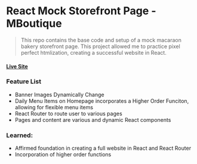 # React Mock Storefront Page - MBoutique

> This repo contains the base code and setup of a mock macaraon bakery storefront page. This project allowed me to practice pixel perfect htmlization, creating a successful website in React.

#### [Live Site](mboutique.jaux.site)

### Feature List
* Banner Images Dynamically Change
* Daily Menu Items on Homepage incorporates a Higher Order Funciton, allowing for flexible menu items
* React Router to route user to various pages
* Pages and content are various and dynamic React components

### Learned:
* Affirmed foundation in creating a full website in React and React Router
* Incorporation of higher order functions


